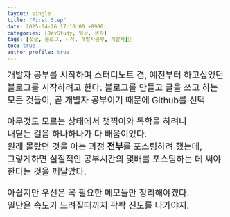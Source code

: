 ```yaml
---
layout: single
title: "First Step"
date: 2025-04-26 17:10:00 +0900
categories: [DevStudy, 일상, 생각]
tags: [첫글, 블로그, 시작, 개발자공부, 개발자]
toc: true  
author_profile: true
---
```


<span style="font-size:20px;">
개발자 공부를 시작하며  
스터디노트 겸, 예전부터 하고싶었던 블로그를 시작하려고 한다.  
블로그를 만들고 글을 쓰고 하는 모든 것들이,  
곧 개발자 공부이기 때문에 Github를 선택  
  
아무것도 모르는 상태에서 챗찍이와 독학을 하려니  
내딛는 걸음 하나하나가 다 배움이었다.  
원래 몰랐던 것을 아는 과정 **전부**를 포스팅하려 했는데,  
그렇게하면 실질적인 공부시간의 몇배를 포스팅하는 데 써야한다는 것을 깨달았다.  

아쉽지만 우선은 꼭 필요한 메모들만 정리해야겠다.  
일단은 속도가 느려질때까지 팍팍 진도를 나가야지.
